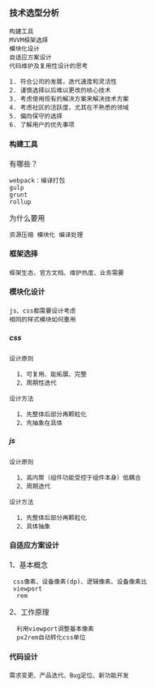 
### 技术选型分析

    构建工具
    MVVM框架选择
    模块化设计
    自适应方案设计
    代码维护及复用性设计的思考

    1. 符合公司的发展，迭代速度和灵活性
    2. 谨慎选择以后难以更改的核心技术
    3. 考虑使用现有的解决方案来解决技术方案
    4. 考虑社区的活跃度，尤其在不熟悉的领域
    5. 偏向保守的选择
    6. 了解用户的优先事项

#### 构建工具

有哪些？

    webpack：编译打包
    gulp
    grunt
    rollup

为什么要用
  
    资源压缩 模块化 编译处理


#### 框架选择

    框架生态、官方文档、维护热度、业务需要

#### 模块化设计

    js、css都需要设计考虑
    相同的样式模块如何重用

  ##### css
    设计原则

      1、可复用、能拓展、完整
      2、周期性迭代
    
    设计方法

      1、先整体后部分再颗粒化
      2、先抽象在具体
  ##### js

    设计原则

      1、高内聚（组件功能受控于组件本身）低耦合
      2、周期迭代

    设计方法

      1、先整体后部分再颗粒化
      2、具体抽象


#### 自适应方案设计

  1、基本概念

     css像素、设备像素(dp)、逻辑像素、设备像素比
     viewport
      rem

  2、工作原理
  
      利用viewport调整基本像素
      px2rem自动转化css单位

#### 代码设计

    需求变更、产品迭代、Bug定位、新功能开发